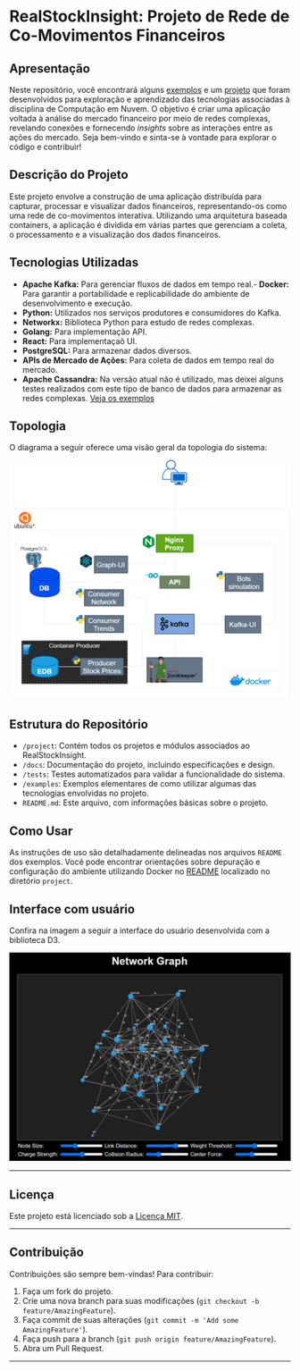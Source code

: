 # RealStockInsight: Projeto de Rede de Co-Movimentos Financeiros

## Apresentação

Neste repositório, você encontrará alguns [exemplos](./examples) e um [projeto](./project) que foram desenvolvidos para exploração e aprendizado das tecnologias associadas à disciplina de Computação em Nuvem. O objetivo é criar uma aplicação voltada à análise do mercado financeiro por meio de redes complexas, revelando conexões e fornecendo *insights* sobre as interações entre as ações do mercado. Seja bem-vindo e sinta-se à vontade para explorar o código e contribuir!

## Descrição do Projeto

Este projeto envolve a construção de uma aplicação distribuída para capturar, processar e visualizar dados financeiros, representando-os como uma rede de co-movimentos interativa. Utilizando uma arquitetura baseada containers, a aplicação é dividida em várias partes que gerenciam a coleta, o processamento e a visualização dos dados financeiros.

## Tecnologias Utilizadas

- **Apache Kafka:** Para gerenciar fluxos de dados em tempo real.- **Docker:** Para garantir a portabilidade e replicabilidade do ambiente de desenvolvimento e execução.
- **Python:** Utilizados nos serviços produtores e consumidores do Kafka.
- **Networkx:** Biblioteca Python para estudo de redes complexas.
- **Golang:** Para implementação API.
- **React:** Para implementaçaõ UI.
- **PostgreSQL:** Para armazenar dados diversos.
- **APIs de Mercado de Ações:** Para coleta de dados em tempo real do mercado.
- **Apache Cassandra:** Na versão atual não é utilizado, mas deixei alguns testes realizados com este tipo de banco de dados para armazenar as redes complexas. [Veja os exemplos](./examples/Cassandra_DB)


## Topologia

O diagrama a seguir oferece uma visão geral da topologia do sistema:

![Topologia](./doc/images/RealStockInsight.png)

  
## Estrutura do Repositório

- `/project`: Contém todos os projetos e módulos associados ao RealStockInsight.
- `/docs`: Documentação do projeto, incluindo especificações e design.
- `/tests`: Testes automatizados para validar a funcionalidade do sistema.
- `/examples`: Exemplos elementares de como utilizar algumas das tecnologias envolvidas no projeto.
- `README.md`: Este arquivo, com informações básicas sobre o projeto.

## Como Usar

As instruções de uso são detalhadamente delineadas nos arquivos `README` dos exemplos. Você pode encontrar orientações sobre depuração e configuração do ambiente utilizando Docker no [README](./project/README.md) localizado no diretório `project`.

## Interface com usuário

Confira na imagem a seguir a interface do usuário desenvolvida com a biblioteca D3.

![Interface com usuário](./doc/images/print-graph-view.png)
  

---

## Licença

Este projeto está licenciado sob a [Licença MIT](LICENSE).

---

## Contribuição

Contribuições são sempre bem-vindas! Para contribuir:

1. Faça um fork do projeto.
2. Crie uma nova branch para suas modificações (`git checkout -b feature/AmazingFeature`).
3. Faça commit de suas alterações (`git commit -m 'Add some AmazingFeature'`).
4. Faça push para a branch (`git push origin feature/AmazingFeature`).
5. Abra um Pull Request.


---

